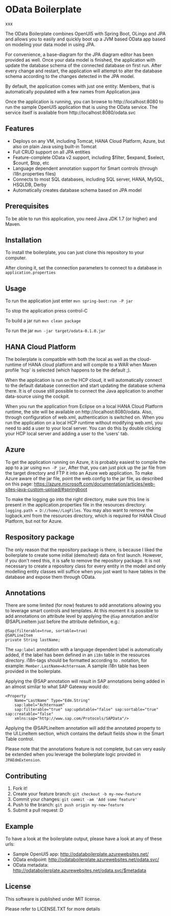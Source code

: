 # OData Boilerplate

xxx
 
The OData Boilerplate combines OpenUI5 with Spring Boot, OLingo and JPA and allows you to easily and quickly boot up a JVM based OData app based on modeling your data model in using JPA.

For convenience, a base-diagram for the JPA diagram editor has been provided as well. Once your data model is finished, the application with update the database schema of the connected database on first run. After every change and restart, the application will attempt to alter the database schema according to the changes detected in the JPA model.

By default, the application comes with just one entity: Members, that is automatically populated with a few names from Application.java

Once the application is running, you can browse to http://localhost:8080 to run the sample OpenUI5 application that is using the OData service. The service itself is available from http://localhost:8080/odata.svc

## Features

- Deploys on any VM, including Tomcat, HANA Cloud Platform, Azure, but also on plain Java using built-in Tomcat
- Full CRUD support on all JPA entities
- Feature-complete OData v2 support, including $filter, $expand, $select, $count, $top, etc
- Language dependent annotation support for Smart controls (through i18n.properties files)
- Connects to most SQL databases, including SQL server, HANA, MySQL, HSQLDB, Derby
- Automatically creates database schema based on JPA model

## Prerequisites

To be able to run this application, you need Java JDK 1.7 (or higher) and Maven.

## Installation

To install the boilerplate, you can just clone this repository to your computer.

After cloning it, set the connection parameters to connect to a database in `application.properties`

## Usage

To run the application just enter `mvn spring-boot:run -P jar`

To stop the application press control-C

To build a jar run `mvn clean package`

To run the jar `mvn -jar target/odata-0.1.0.jar`

## HANA Cloud Platform

The boilerplate is compatible with both the local as well as the cloud-runtime of HANA cloud platform and will compile to a WAR when Maven profile 'hcp' is selected (which happens to be the default ;).

When the application is run on the HCP cloud, it will automatically connect to the default database connection and start updating the database schema there. It is of couse still possible to connect the Java application to another data-source using the cockpit.

When you run the application from Eclipse on a local HANA Cloud Platform runtime, the site will be available on http://localhost:8080/odata. Also, through configuration of web.xml, authentication is switched on. When you run the application on a local HCP runtime without modifying web.xml, you need to add a user to your local server. You can do this by double clicking your HCP local server and adding a user to the 'users' tab.

## Azure

To get the application running on Azure, it is probably easiest to compile the app to a jar using `mvn -P jar`, After that, you can just pick up the jar file from the target directory and FTP it into an Azure web application. To make Azure aware of the jar file, point the web.config to the jar file, as described on this page: https://azure.microsoft.com/documentation/articles/web-sites-java-custom-upload/#springboot

To make the logging go into the right directory, make sure this line is present in the application.properties file in the resources directory: `logging.path = D://home//LogFiles`. You may also want to remove the logback.xml from the resources directory, which is required for HANA Cloud Platform, but not for Azure.

## Respository package

The only reason that the repository package is there, is because I liked the boilerplate to create some initial (demo/test) data on first launch. However, if you don't need this, it is safe to remove the repository package. It is not necessary to create a repository class for every entity in the model and only modelling entity classes will suffice when you just want to have tables in the database and expose them through OData.

## Annotations

There are some limited (for now) features to add annotations allowing you to leverage smart controls and templates. At this moment it is possible to add annotations on attribute level by applying the `@Sap` annotation and/or @SAPLineItem just before the attribute definition, e.g.:

	@Sap(filterable=true, sortable=true)
	@SAPLineItem
	private String lastName;

The `sap:label` annotation with a language dependent label is automatically added, if the label has been defined in an `i18n` table in the resources directory. i18n-tags should be formatted according to <entity>.<attribut> notation, for example: `Member.LastName=Achternaam`. A sample i18n table has been provided in the boilerplate.

Applying the @SAP annotation  will result in SAP annotations being added in an almost similar to what SAP Gateway would do:

	<Property
		Name="LastName" Type="Edm.String"
		sap:label="Achternaam"
		sap:filterable="true" sap:updatable="false" sap:sortable="true" sap:creatable="false"
		xmlns:sap="http://www.sap.com/Protocols/SAPData"/>

Applying the @SAPLineItem annotation will add the annotated property to the UI.LineItem section, which contains the default fields show in the Smart Table control.

Please note that the annotations feature is not complete, but can very easily be extended when you leverage the boilerplate logic provided in `JPAEdmExtension`.

## Contributing

1. Fork it!
2. Create your feature branch: `git checkout -b my-new-feature`
3. Commit your changes: `git commit -am 'Add some feature'`
4. Push to the branch: `git push origin my-new-feature`
5. Submit a pull request :D

## Example

To have a look at the boilerplate output, please have a look at any of these urls:

- Sample OpenUI5 app: http://odataboilerplate.azurewebsites.net/
- OData endpoint: http://odataboilerplate.azurewebsites.net/odata.svc/
- OData metadata: http://odataboilerplate.azurewebsites.net/odata.svc/$metadata

## License

This software is published under MIT license.

Please refer to LICENSE.TXT for more details
